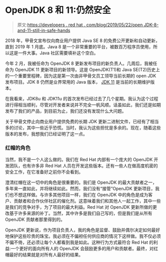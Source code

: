 # OpenJDK 8 和 11:仍然安全

> 原文:[https://developers . red hat . com/blog/2019/05/22/open JDK-8-and-11-still-in-safe-hands](https://developers.redhat.com/blog/2019/05/22/openjdk-8-and-11-still-in-safe-hands)

2018 年，甲骨文宣布仅向商业用户提供 Java SE 8 的免费公开更新和自动更新，直到 2019 年 1 月底。Java 8 是一个非常重要的平台，被数百万程序员使用，所以这是一件大事。Java 社区需要填补这个空白。

今年 2 月，我被任命为 OpenJDK 8 更新发布项目的新负责人。几周后，我被任命为 OpenJDK 11 更新项目的新领导。这是 OpenJDK(T1)和 Java SE(T2)历史上的一个重要里程碑，因为这是第一次由非甲骨文员工领导当前长期的 open JDK 发布项目。JDK 8 仍然是业界常用的 Java 版本， [JDK 11](https://developers.redhat.com/blog/2018/12/10/install-java-rhel8/) 是当前的长期维护版本。

在我看来，JDK8u 和 JDK11u 的首次发布已经过去了几个星期。我认为这个过程进行得相当顺利，尽管对开发者来说并不完全一帆风顺。话虽如此，我们还是如期发布了我们的产品，到目前为止，我们还没有发现什么大问题。

关于甲骨文停止向商业用户提供免费的长期 JDK 更新二进制文件，已经有了相当多的讨论，其中一些近乎恐慌。当时，我认为这些担忧是多余的。现在，随着这些版本的发布，我想我们已经证明了这一点。

### 红帽的角色

当然，我不是一个人这么做的。我们在 Red Hat 内部有一个庞大的 OpenJDK 开发团队，也有许多非 Red Hat 人员在开发这些版本。还有一些人在做高度机密的安全工作，在它准备好之前你不会看到。

澄清红帽在这一切中的角色是很重要的。我们是 OpenJDK 的最大贡献者之一，多年来一直如此，并将继续如此。然而，我们没有“接管”OpenJDK 更新项目，我们也不想这样做。与许多其他项目一样，我们在 OpenJDK 中的角色是成为客户、贡献者和合作伙伴社区的催化剂。这意味着我们和其他人一起工作，其中一些是我们的竞争对手，为了项目的最大利益。Red Hat 对 OpenJDK 更新所做的更改基于许多来源的补丁。当然，其中许多是我们自己写的，但是我们是从所有 OpenJDK 贡献者那里得到的。

OpenJDK 更新说，作为项目负责人，我的角色是监督、鼓励并偶尔决定如何最好地保护这些珍贵的珠宝。我必须在不偏袒任何供应商的情况下这样做。我不仅必须不偏不倚，还必须让每个人都看到我是如此。这种行为方式最符合 Red Hat 的利益:一个更好的面向所有人的 OpenJDK 会鼓励更多的用户和贡献者。最终，对红帽最好的结果就是对所有人最好的结果。